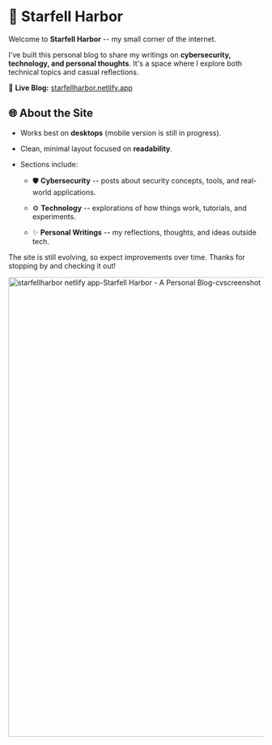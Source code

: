 🌟 Starfell Harbor
==================

Welcome to **Starfell Harbor** -- my small corner of the internet.

I've built this personal blog to share my writings on **cybersecurity, technology, and personal thoughts**. It's a space where I explore both technical topics and casual reflections.

🔗 **Live Blog:** [starfellharbor.netlify.app](https://starfellharbor.netlify.app)

🌐 About the Site
-----------------

-   Works best on **desktops** (mobile version is still in progress).

-   Clean, minimal layout focused on **readability**.

-   Sections include:

    -   🛡️ **Cybersecurity** -- posts about security concepts, tools, and real-world applications.

    -   ⚙️ **Technology** -- explorations of how things work, tutorials, and experiments.

    -   ✨ **Personal Writings** -- my reflections, thoughts, and ideas outside tech.

The site is still evolving, so expect improvements over time. Thanks for stopping by and checking it out!

<img width="1920" height="906" alt="starfellharbor netlify app-Starfell Harbor - A Personal Blog-cvscreenshot" src="https://github.com/user-attachments/assets/10b3e519-e8d2-420c-93e9-0640d8f04b19" />
